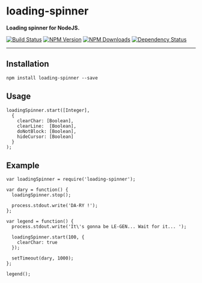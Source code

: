 # loading-spinner
**Loading spinner for NodeJS.**

[![Build Status](https://travis-ci.org/ivangabriele/loading-spinner.svg?branch=master)](https://travis-ci.org/ivangabriele/loading-spinner)
[![NPM Version](https://img.shields.io/npm/v/loading-spinner.svg?style=flat)](https://www.npmjs.org/package/loading-spinner)
[![NPM Downloads](https://img.shields.io/npm/dm/loading-spinner.svg?style=flat)](https://www.npmjs.org/package/loading-spinner)
[![Dependency Status](https://david-dm.org/ivangabriele/loading-spinner.svg)](https://david-dm.org/ivangabriele/loading-spinner)

---

## Installation

    npm install loading-spinner --save

## Usage

    loadingSpinner.start([Integer],
      {
        clearChar: [Boolean],
        clearLine:  [Boolean],
        doNotBlock: [Boolean],
        hideCursor: [Boolean]
      }
    );

## Example

    var loadingSpinner = require('loading-spinner');

    var dary = function() {
      loadingSpinner.stop();

      process.stdout.write('DA-RY !');
    };

    var legend = function() {
      process.stdout.write('It\'s gonna be LE-GEN... Wait for it... ');

      loadingSpinner.start(100, {
        clearChar: true
      });

      setTimeout(dary, 1000);
    };

    legend();
